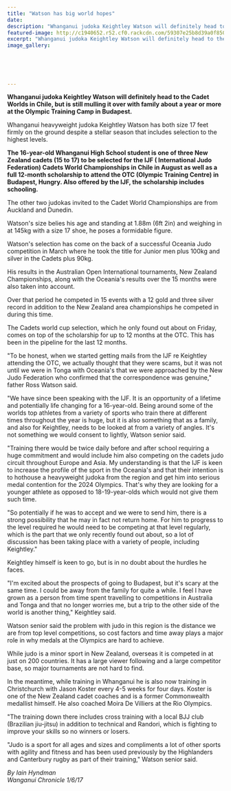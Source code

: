 ```yaml
---
title: "Watson has big world hopes"
date: 
description: "Whanganui judoka Keightley Watson will definitely head to the Cadet Worlds in Chile, but is still mulling it over with family about a year or more at the Olympic Training Camp in Budapest..."
featured-image: http://c1940652.r52.cf0.rackcdn.com/59307e25b8d39a0f85000074/Keightley-Watson-will-head-to-Cadet-Worlds-in-Chile-1-June-chron.jpg
excerpt: "Whanganui judoka Keightley Watson will definitely head to the Cadet Worlds in Chile, but is still mulling it over with family about a year or more at the Olympic Training Camp in Budapest."
image_gallery:
    
    
    
    
    
---
```


<p><strong>Whanganui judoka Keightley Watson will definitely head to the Cadet Worlds in Chile, but is still mulling it over with family about a year or more at the Olympic Training Camp in Budapest.</strong></p>
<p>Whanganui heavyweight judoka Keightley Watson has both size 17 feet firmly on the ground despite a stellar season that includes selection to the highest levels.</p>
<p><strong>The 16-year-old Whanganui High School student is one of three New Zealand cadets (15 to 17) to be selected for the IJF ( International Judo Federation) Cadets World Championships in Chile in August as well as a full 12-month scholarship to attend the OTC (Olympic Training Centre) in Budapest, Hungry. Also offered by the IJF, the scholarship includes schooling.</strong></p>
<p>The other two judokas invited to the Cadet World Championships are from Auckland and Dunedin.</p>
<p>Watson's size belies his age and standing at 1.88m (6ft 2in) and weighing in at 145kg with a size 17 shoe, he poses a formidable figure.</p>
<p>Watson's selection has come on the back of a successful Oceania Judo competition in March where he took the title for Junior men plus 100kg and silver in the Cadets plus 90kg.</p>
<p>His results in the Australian Open International tournaments, New Zealand Championships, along with the Oceania's results over the 15 months were also taken into account.</p>
<p>Over that period he competed in 15 events with a 12 gold and three silver record in addition to the New Zealand area championships he competed in during this time.</p>
<p>The Cadets world cup selection, which he only found out about on Friday, comes on top of the scholarship for up to 12 months at the OTC. This has been in the pipeline for the last 12 months.</p>
<p>"To be honest, when we started getting mails from the IJF re Keightley attending the OTC, we actually thought that they were scams, but it was not until we were in Tonga with Oceania's that we were approached by the New Judo Federation who confirmed that the correspondence was genuine," father Ross Watson said.&nbsp;</p>
<p>"We have since been speaking with the IJF. It is an opportunity of a lifetime and potentially life changing for a 16-year-old. Being around some of the worlds top athletes from a variety of sports who train there at different times throughout the year is huge, but it is also something that as a family, and also for Keightley, needs to be looked at from a variety of angles. It's not something we would consent to lightly, Watson senior said.</p>
<p>"Training there would be twice daily before and after school requiring a huge commitment and would include him also competing on the cadets judo circuit throughout Europe and Asia. My understanding is that the IJF is keen to increase the profile of the sport in the Oceania's and that their intention is to hothouse a heavyweight judoka from the region and get him into serious medal contention for the 2024 Olympics. That's why they are looking for a younger athlete as opposed to 18-19-year-olds which would not give them such time.</p>
<p>"So potentially if he was to accept and we were to send him, there is a strong possibility that he may in fact not return home. For him to progress to the level required he would need to be competing at that level regularly, which is the part that we only recently found out about, so a lot of discussion has been taking place with a variety of people, including Keightley."</p>
<p>Keightley himself is keen to go, but is in no doubt about the hurdles he faces.</p>
<p>"I'm excited about the prospects of going to Budapest, but it's scary at the same time. I could be away from the family for quite a while. I feel I have grown as a person from time spent travelling to competitions in Australia and Tonga and that no longer worries me, but a trip to the other side of the world is another thing," Keightley said.</p>
<p>Watson senior said the problem with judo in this region is the distance we are from top level competitions, so cost factors and time away plays a major role in why medals at the Olympics are hard to achieve.</p>
<p>While judo is a minor sport in New Zealand, overseas it is competed in at just on 200 countries. It has a large viewer following and a large competitor base, so major tournaments are not hard to find.</p>
<p>In the meantime, while training in Whanganui he is also now training in Christchurch with Jason Koster every 4-5 weeks for four days. Koster is one of the New Zealand cadet coaches and is a former Commonwealth medallist himself. He also coached Moira De Villiers at the Rio Olympics.</p>
<p>"The training down there includes cross training with a local BJJ club (Brazilian jiu-jitsu) in addition to technical and Randori, which is fighting to improve your skills so no winners or losers.</p>
<p>"Judo is a sport for all ages and sizes and compliments a lot of other sports with agility and fitness and has been used previously by the Highlanders and Canterbury rugby as part of their training," Watson senior said.</p>
<p class="clear syndicator"><em>By Iain Hyndman</em><br /><em>Wanganui Chronicle 1/6/17</em></p>

